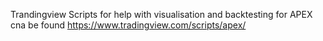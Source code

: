 Trandingview Scripts for help with visualisation and backtesting for APEX cna be found
https://www.tradingview.com/scripts/apex/

